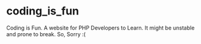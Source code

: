 # coding_is_fun
Coding is Fun. A website for PHP Developers to Learn. It might be unstable and prone to break. So, Sorry :(
